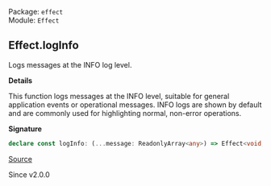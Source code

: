 Package: `effect`<br />
Module: `Effect`<br />

## Effect.logInfo

Logs messages at the INFO log level.

**Details**

This function logs messages at the INFO level, suitable for general
application events or operational messages. INFO logs are shown by default
and are commonly used for highlighting normal, non-error operations.

**Signature**

```ts
declare const logInfo: (...message: ReadonlyArray<any>) => Effect<void, never, never>
```

[Source](https://github.com/Effect-TS/effect/tree/main/packages/effect/src/Effect.ts#L10755)

Since v2.0.0